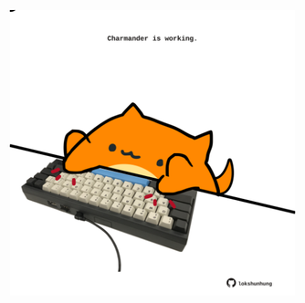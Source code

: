 <!-- built at 28/08/2022, 05:11:49 UTC -->
<p align="center">
  <img width="500" height="500" src="./ReadmeImage.svg">
</p>
